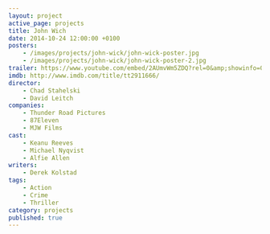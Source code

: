 ```yaml
---
layout: project
active_page: projects
title: John Wich
date: 2014-10-24 12:00:00 +0100
posters:
    - /images/projects/john-wick/john-wick-poster.jpg
    - /images/projects/john-wick/john-wick-poster-2.jpg
trailer: https://www.youtube.com/embed/2AUmvWm5ZDQ?rel=0&amp;showinfo=0
imdb: http://www.imdb.com/title/tt2911666/
director:
    - Chad Stahelski
    - David Leitch
companies:
    - Thunder Road Pictures
    - 87Eleven
    - MJW Films
cast:
    - Keanu Reeves
    - Michael Nyqvist
    - Alfie Allen
writers:
    - Derek Kolstad
tags:
    - Action
    - Crime
    - Thriller
category: projects
published: true
---
```

